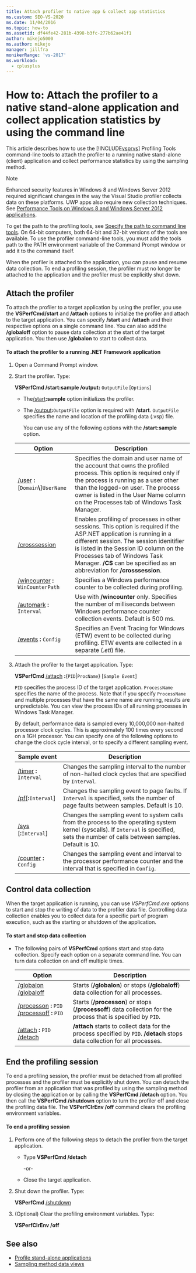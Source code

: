```yaml
---
title: Attach profiler to native app & collect app statistics
ms.custom: SEO-VS-2020
ms.date: 11/04/2016
ms.topic: how-to
ms.assetid: df44fe42-281b-4398-b3fc-277b62ae41f1
author: mikejo5000
ms.author: mikejo
manager: jillfra
monikerRange: 'vs-2017'
ms.workload: 
  - cplusplus
---
```

# How to: Attach the profiler to a native stand-alone application and collect application statistics by using the command line
This article describes how to use the [!INCLUDE[vsprvs](../code-quality/includes/vsprvs_md.md)] Profiling Tools command-line tools to attach the profiler to a running native stand-alone (client) application and collect performance statistics by using the sampling method.

> [!NOTE]
> Enhanced security features in Windows 8 and Windows Server 2012 required significant changes in the way the Visual Studio profiler collects data on these platforms. UWP apps also require new collection techniques. See [Performance Tools on Windows 8 and Windows Server 2012 applications](../profiling/performance-tools-on-windows-8-and-windows-server-2012-applications.md).
>
> To get the path to the profiling tools, see [Specify the path to command line tools](../profiling/specifying-the-path-to-profiling-tools-command-line-tools.md). On 64-bit computers, both 64-bit and 32-bit versions of the tools are available. To use the profiler command-line tools, you must add the tools path to the PATH environment variable of the Command Prompt window or add it to the command itself.

 When the profiler is attached to the application, you can pause and resume data collection. To end a profiling session, the profiler must no longer be attached to the application and the profiler must be explicitly shut down.

## Attach the profiler
 To attach the profiler to a target application by using the profiler, you use the **VSPerfCmd/start** and **/attach** options to initialize the profiler and attach to the target application. You can specify **/start** and **/attach** and their respective options on a single command line. You can also add the **/globaloff** option to pause data collection at the start of the target application. You then use **/globalon** to start to collect data.

#### To attach the profiler to a running .NET Framework application

1. Open a Command Prompt window.

2. Start the profiler. Type:

    **VSPerfCmd /start:sample /output:** `OutputFile` [`Options`]

   - The[/start](../profiling/start.md)**:sample** option initializes the profiler.

   - The [/output](../profiling/output.md)**:**`OutputFile` option is required with **/start**. `OutputFile` specifies the name and location of the profiling data (.vsp) file.

     You can use any of the following options with the **/start:sample** option.

   | Option | Description |
   | - | - |
   | [/user](../profiling/user-vsperfcmd.md) **:**[`Domain`**\\**]`UserName` | Specifies the domain and user name of the account that owns the profiled process. This option is required only if the process is running as a user other than the logged-on user. The process owner is listed in the User Name column on the Processes tab of Windows Task Manager. |
   | [/crosssession](../profiling/crosssession.md) | Enables profiling of processes in other sessions. This option is required if the ASP.NET application is running in a different session. The session idenitifier is listed in the Session ID column on the Processes tab of Windows Task Manager. **/CS** can be specified as an abbreviation for **/crosssession**. |
   | [/wincounter](../profiling/wincounter.md) **:** `WinCounterPath` | Specifies a Windows performance counter to be collected during profiling. |
   | [/automark](../profiling/automark.md) **:** `Interval` | Use with **/wincounter** only. Specifies the number of milliseconds between Windows performance counter collection events. Default is 500 ms. |
   | [/events](../profiling/events-vsperfcmd.md) **:** `Config` | Specifies an Event Tracing for Windows (ETW) event to be collected during profiling. ETW events are collected in a separate (.*etl*) file. |

3. Attach the profiler to the target application. Type:

    **VSPerfCmd**  [/attach](../profiling/attach.md) **:**{`PID`&#124;`ProcName`} [`Sample Event`]

    `PID` specifies the process ID of the target application. `ProcessName` specifies the name of the process. Note that if you specify `ProcessName` and multiple processes that have the same name are running, results are unpredictable. You can view the process IDs of all running processes in Windows Task Manager.

    By default, performance data is sampled every 10,000,000 non-halted processor clock cycles. This is approximately 100 times every second on a 1GH processor. You can specify one of the following options to change the clock cycle interval, or to specify a different sampling event.

   |Sample event|Description|
   |------------------|-----------------|
   |[/timer](../profiling/timer.md) **:** `Interval`|Changes the sampling interval to the number of non-halted clock cycles that are specified by `Interval`.|
   |[/pf](../profiling/pf.md)[**:**`Interval`]|Changes the sampling event to page faults. If `Interval` is specified, sets the number of page faults between samples. Default is 10.|
   |[/sys](../profiling/sys-vsperfcmd.md) [**:**`Interval`]|Changes the sampling event to system calls from the process to the operating system kernel (syscalls). If `Interval` is specified, sets the number of calls between samples. Default is 10.|
   |[/counter](../profiling/counter.md) **:** `Config`|Changes the sampling event and interval to the processor performance counter and the interval that is specified in `Config`.|

## Control data collection
 When the target application is running, you can use *VSPerfCmd.exe* options to start and stop the writing of data to the profiler data file. Controlling data collection enables you to collect data for a specific part of program execution, such as the starting or shutdown of the application.

#### To start and stop data collection

- The following pairs of **VSPerfCmd** options start and stop data collection. Specify each option on a separate command line. You can turn data collection on and off multiple times.

    |Option|Description|
    |------------|-----------------|
    |[/globalon /globaloff](../profiling/globalon-and-globaloff.md)|Starts (**/globalon**) or stops (**/globaloff**) data collection for all processes.|
    |[/processon](../profiling/processon-and-processoff.md) **:** `PID` [/processoff](../profiling/processon-and-processoff.md) **:** `PID`|Starts (**/processon**) or stops (**/processoff**) data collection for the process that is specified by `PID`.|
    |[/attach](../profiling/attach.md) **:** `PID` [/detach](../profiling/detach.md)|**/attach** starts to collect data for the process specified by `PID`. **/detach** stops data collection for all processes.|

## End the profiling session
 To end a profiling session, the profiler must be detached from all profiled processes and the profiler must be explicitly shut down. You can detach the profiler from an application that was profiled by using the sampling method by closing the application or by calling the **VSPerfCmd /detach** option. You then call the **VSPerfCmd /shutdown** option to turn the profiler off and close the profiling data file. The **VSPerfClrEnv /off** command clears the profiling environment variables.

#### To end a profiling session

1. Perform one of the following steps to detach the profiler from the target application.

    - Type **VSPerfCmd /detach**

         -or-

    - Close the target application.

2. Shut down the profiler. Type:

     **VSPerfCmd**  [/shutdown](../profiling/shutdown.md)

3. (Optional) Clear the profiling environment variables. Type:

     **VSPerfClrEnv /off**

## See also
- [Profile stand-alone applications](../profiling/command-line-profiling-of-stand-alone-applications.md)
- [Sampling method data views](../profiling/profiler-sampling-method-data-views.md)
